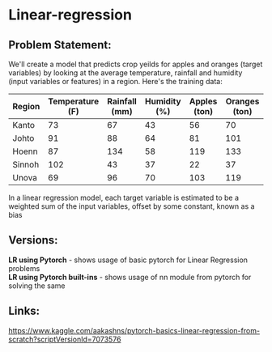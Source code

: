 # Linear-regression

## Problem Statement:

We'll create a model that predicts crop yeilds for apples and oranges (target variables) by looking at the average temperature, rainfall and humidity (input variables or features) in a region. Here's the training data:

| Region | Temperature (F) | Rainfall (mm) | Humidity (%) | Apples (ton) | Oranges (ton) |
|--------|-----------------|---------------|--------------|--------------|---------------|
|Kanto | 73 | 67 | 43 | 56 | 70 |
|Johto | 91 | 88 | 64 | 81 | 101 |
|Hoenn | 87 | 134 | 58 | 119 | 133 |
|Sinnoh | 102 | 43 | 37 | 22 | 37 |
|Unova | 69 | 96 | 70 | 103 | 119 |

In a linear regression model, each target variable is estimated to be a weighted sum of the input variables, offset by some constant, known as a bias

## Versions:
**LR using Pytorch** - shows usage of basic pytorch for Linear Regression problems <br/>
**LR using Pytorch built-ins** - shows usage of nn module from pytorch for solving the same

## Links:
https://www.kaggle.com/aakashns/pytorch-basics-linear-regression-from-scratch?scriptVersionId=7073576
